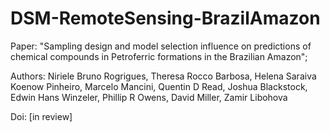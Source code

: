 # DSM-RemoteSensing-BrazilAmazon
Paper: "Sampling design and model selection influence on predictions of chemical compounds in Petroferric formations in the Brazilian Amazon"; 

Authors: Niriele Bruno Rogrigues, Theresa Rocco Barbosa, Helena Saraiva Koenow Pinheiro, Marcelo Mancini, Quentin D Read, Joshua Blackstock, Edwin Hans Winzeler, Phillip R Owens, David Miller, Zamir Libohova

Doi: [in review]
